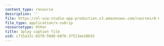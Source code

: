 ```yaml
---
content_type: resource
description: ''
file: https://ol-ocw-studio-app-production.s3.amazonaws.com/courses/8-01sc-classical-mechanics-fall-2016/c715a32c02f850d6b87b37513ee10b55_efpiHD_2O8E.vtt
file_type: application/x-subrip
resourcetype: Other
title: 3play caption file
uid: c715a32c-02f8-50d6-b87b-37513ee10b55
---
```

